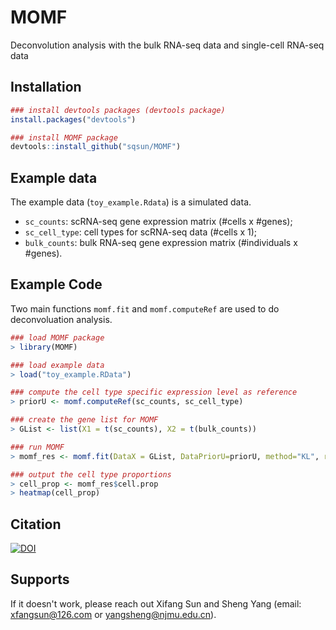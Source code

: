 # MOMF
Deconvolution analysis with the bulk RNA-seq data and single-cell RNA-seq data

## Installation
```R
### install devtools packages (devtools package)
install.packages("devtools")

### install MOMF package
devtools::install_github("sqsun/MOMF")
```

## Example data
The example data (`toy_example.Rdata`) is a simulated data.<br>
* `sc_counts`: scRNA-seq gene expression matrix (#cells x #genes); 
* `sc_cell_type`: cell types for scRNA-seq data (#cells x 1);
* `bulk_counts`: bulk RNA-seq gene expression matrix (#individuals x #genes). <br>

## Example Code
Two main functions `momf.fit` and `momf.computeRef` are used to do deconvoluation analysis.
```R
### load MOMF package
> library(MOMF)

### load example data
> load("toy_example.RData")

### compute the cell type specific expression level as reference
> priorU <- momf.computeRef(sc_counts, sc_cell_type)

### create the gene list for MOMF 
> GList <- list(X1 = t(sc_counts), X2 = t(bulk_counts))

### run MOMF
> momf_res <- momf.fit(DataX = GList, DataPriorU=priorU, method="KL", rho=2, num_iter=100)

### output the cell type proportions
> cell_prop <- momf_res$cell.prop
> heatmap(cell_prop)
```
## Citation
[![DOI](https://zenodo.org/badge/203646467.svg)](https://zenodo.org/badge/latestdoi/203646467)

## Supports
If it doesn't work, please reach out Xifang Sun and Sheng Yang (email: xfangsun@126.com or yangsheng@njmu.edu.cn).

